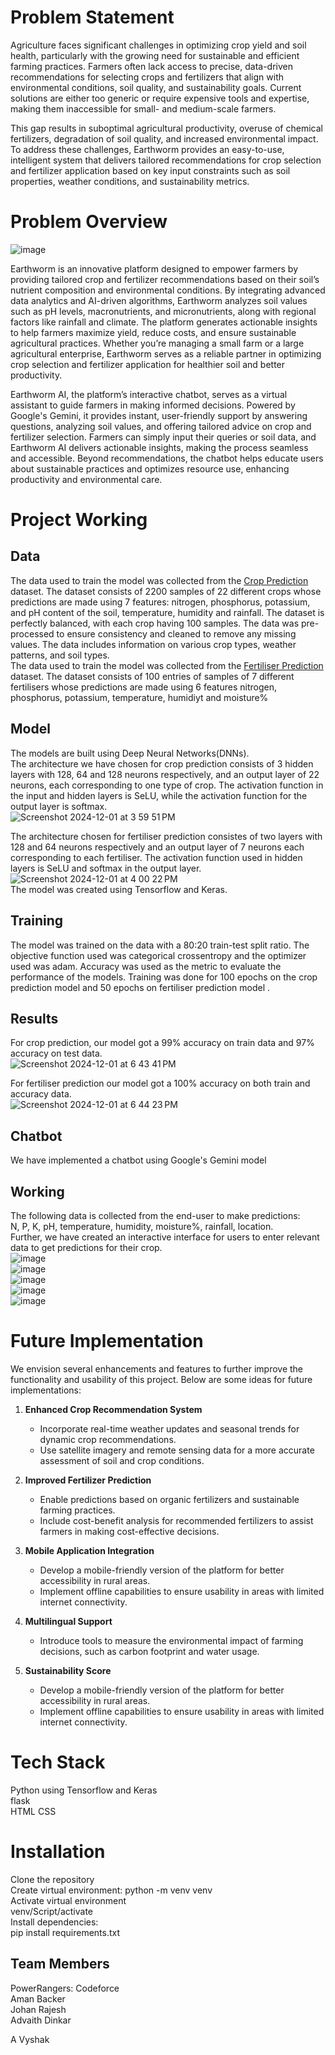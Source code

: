 # Problem Statement

Agriculture faces significant challenges in optimizing crop yield and soil health, particularly with the growing need for sustainable and efficient farming practices. Farmers often lack access to precise, data-driven recommendations for selecting crops and fertilizers that align with environmental conditions, soil quality, and sustainability goals. Current solutions are either too generic or require expensive tools and expertise, making them inaccessible for small- and medium-scale farmers.

This gap results in suboptimal agricultural productivity, overuse of chemical fertilizers, degradation of soil quality, and increased environmental impact. To address these challenges, Earthworm provides an easy-to-use, intelligent system that delivers tailored recommendations for crop selection and fertilizer application based on key input constraints such as soil properties, weather conditions, and sustainability metrics.
# Problem Overview

![image](https://github.com/user-attachments/assets/c153b894-de12-4069-b9c0-7a7b9eceea22)
<br/>


Earthworm is an innovative platform designed to empower farmers by providing tailored crop and fertilizer recommendations based on their soil’s nutrient composition and environmental conditions. By integrating advanced data analytics and AI-driven algorithms, Earthworm analyzes soil values such as pH levels, macronutrients, and micronutrients, along with regional factors like rainfall and climate. The platform generates actionable insights to help farmers maximize yield, reduce costs, and ensure sustainable agricultural practices. Whether you’re managing a small farm or a large agricultural enterprise, Earthworm serves as a reliable partner in optimizing crop selection and fertilizer application for healthier soil and better productivity.
<br/>



Earthworm AI, the platform’s interactive chatbot, serves as a virtual assistant to guide farmers in making informed decisions. Powered by Google's Gemini, it provides instant, user-friendly support by answering questions, analyzing soil values, and offering tailored advice on crop and fertilizer selection. Farmers can simply input their queries or soil data, and Earthworm AI delivers actionable insights, making the process seamless and accessible. Beyond recommendations, the chatbot helps educate users about sustainable practices and optimizes resource use, enhancing productivity and environmental care.
<br/>

# Project Working


## Data

The data used to train the model was collected from the [Crop Prediction](https://www.kaggle.com/datasets/atharvaingle/crop-recommendation-dataset) dataset. The dataset consists of 2200 samples of 22 different crops whose predictions are made using 7 features: nitrogen, phosphorus, potassium, and pH content of the soil, temperature, humidity and rainfall. The dataset is perfectly balanced, with each crop having 100 samples.  The data was pre-processed to ensure consistency and cleaned to remove any missing values. The data includes information on various crop types, weather patterns, and soil types. 
<br/>
The data used to train the model was collected from the [Fertiliser Prediction](https://www.kaggle.com/datasets/gdabhishek/fertilizer-prediction) dataset. The dataset consists of 100 entries of samples of 7 different fertilisers whose predictions are made using 6 features nitrogen, phosphorus, potassium, temperature, humidiyt and moisture%




## Model

The  models are built using Deep Neural Networks(DNNs). 
<br/>
The architecture we have chosen for crop prediction consists of 3 hidden layers with 128, 64 and 128 neurons respectively, and an output layer of 22 neurons, each corresponding to one type of crop. The activation function in the input and hidden layers is SeLU, while the activation function for the output layer is softmax. 
<br/>
![Screenshot 2024-12-01 at 3 59 51 PM](https://github.com/user-attachments/assets/7c58c124-a1c5-4baf-a5c3-b1081ba67dd7)
<br/>



The architecture chosen for fertiliser prediction consistes of two layers with 128 and 64 neurons respectively and an output layer of 7 neurons each corresponding to each fertiliser. The activation function used in hidden layers is SeLU and softmax in the output layer.
<br/>
![Screenshot 2024-12-01 at 4 00 22 PM](https://github.com/user-attachments/assets/fff72f25-02e7-425b-a027-ad7e2f12c39a)
<br/>
The model was created using Tensorflow and Keras.

## Training

The model was trained on the data with a 80:20 train-test split ratio. The objective function used was categorical crossentropy and the optimizer used was adam. Accuracy was used as the metric to evaluate the performance of the models. Training was done for 100 epochs on the crop prediction model and 50 epochs on fertiliser prediction model .


## Results

For crop prediction, our model got a 99% accuracy on train data and 97% accuracy on test data.
<br/>
![Screenshot 2024-12-01 at 6 43 41 PM](https://github.com/user-attachments/assets/1591ed7c-a054-4e5e-b5cb-4a812942dbba)
<br/>

For fertiliser prediction our model got a 100% accuracy on both train and accuracy data.
<br/>
![Screenshot 2024-12-01 at 6 44 23 PM](https://github.com/user-attachments/assets/a2ca48d7-8f71-4d4d-ae2f-152a1b12de48)
<br/>

## Chatbot

We have implemented a chatbot using Google's Gemini model


## Working

The following data is collected from the end-user to make predictions:
<br/>
N, P, K, pH, temperature, humidity, moisture%, rainfall, location.
<br/>
Further, we have created an interactive interface for users to enter relevant data to get predictions for their crop.
<br/>
![image](https://github.com/user-attachments/assets/ea5d2f40-022c-4b27-9f8a-148903366843)
<br/>
![image](https://github.com/user-attachments/assets/e561e8e7-67bb-4548-8dde-1c6eea01fed7)
<br/>
![image](https://github.com/user-attachments/assets/1859300a-e781-4ae6-95af-604f54225a7c)
<br/>
![image](https://github.com/user-attachments/assets/1df9f58a-d851-49be-aaef-f9add837f371)
<br/>
![image](https://github.com/user-attachments/assets/fcbda7b4-49e5-4ccf-be51-cffa27cbcb2a)
<br/>

# Future Implementation

We envision several enhancements and features to further improve the functionality and usability of this project. Below are some ideas for future implementations:

1. **Enhanced Crop Recommendation System**
   - Incorporate real-time weather updates and seasonal trends for dynamic crop recommendations.
   - Use satellite imagery and remote sensing data for a more accurate assessment of soil and crop conditions.

2. **Improved Fertilizer Prediction**
   - Enable predictions based on organic fertilizers and sustainable farming practices.
   - Include cost-benefit analysis for recommended fertilizers to assist farmers in making cost-effective decisions.

3. **Mobile Application Integration**
   - Develop a mobile-friendly version of the platform for better accessibility in rural areas.
   - Implement offline capabilities to ensure usability in areas with limited internet connectivity.

4. **Multilingual Support**
   - Introduce tools to measure the environmental impact of farming decisions, such as carbon footprint and water usage.
  
5. **Sustainability Score**
   - Develop a mobile-friendly version of the platform for better accessibility in rural areas.
   - Implement offline capabilities to ensure usability in areas with limited internet connectivity.



# Tech Stack
Python using Tensorflow and Keras
<br/>
flask
<br/>
HTML CSS
<br/>

# Installation 
Clone the repository
<br/>
Create virtual environment: python -m venv venv
<br/>
Activate virtual environment
<br/>
venv/Script/activate
<br/>
Install dependencies:
<br/>
pip install requirements.txt
<br/>



## Team Members

PowerRangers: Codeforce
<br />
Aman Backer
<br/>
Johan Rajesh
<br/>
Advaith Dinkar
<br/>

A Vyshak

